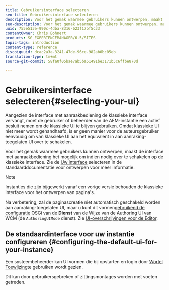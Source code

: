 ```yaml
---
title: Gebruikersinterface selecteren
seo-title: Gebruikersinterface selecteren
description: Voor het gemak waarmee gebruikers kunnen ontwerpen, maakt de interface met aanraakbediening het mogelijk om indien nodig over te schakelen op de klassieke interface.
seo-description: Voor het gemak waarmee gebruikers kunnen ontwerpen, maakt de interface met aanraakbediening het mogelijk om indien nodig over te schakelen op de klassieke interface.
uuid: 755e513e-990c-4dba-8316-623f17bf5c33
contentOwner: Chris Bohnert
products: SG_EXPERIENCEMANAGER/6.5/SITES
topic-tags: introduction
content-type: reference
discoiquuid: dcac2a3a-3241-47de-96ce-982ab0bc05eb
translation-type: tm+mt
source-git-commit: 58fa0f05bae7ab5ba51491be3171b5c6ffbe870d

---
```



# Gebruikersinterface selecteren{#selecting-your-ui}

Aangezien de interface met aanraakbediening de klassieke interface vervangt, moet de gebruiker of beheerder van de AEM-instantie een actief besluit nemen om de klassieke UI te blijven gebruiken. Omdat klassieke UI niet meer wordt gehandhaafd, is er geen manier voor de auteursgebruiker eenvoudig om van klassieke UI aan het equivalent in aan aanraking-toegelaten UI over te schakelen.

Voor het gemak waarmee gebruikers kunnen ontwerpen, maakt de interface met aanraakbediening het mogelijk om indien nodig over te schakelen op de klassieke interface. Zie de [Uw interface](/help/sites-authoring/select-ui.md) selecteren in de standaarddocumentatie voor ontwerpen voor meer informatie.

>[!NOTE]
>
>Instanties die zijn bijgewerkt vanaf een vorige versie behouden de klassieke interface voor het ontwerpen van pagina&#39;s.
>
>Na verbetering, zal de paginascreatie niet automatisch geschakeld worden aan aanraking-toegelaten UI, maar u kunt dit vormen[gebruikend de configuratie](/help/sites-deploying/configuring-osgi.md) OSGi van de **Dienst** van de Wijze van de Authoring UI van WCM (de `AuthoringUIMode` dienst). Zie [UI-overschrijvingen voor de Editor](#uioverridesfortheeditor).

## De standaardinterface voor uw instantie configureren {#configuring-the-default-ui-for-your-instance}

Een systeembeheerder kan UI vormen die bij opstarten en login door [Wortel Toewijzing](/help/sites-deploying/osgi-configuration-settings.md#daycqrootmapping)te gebruiken wordt gezien.

Dit kan door gebruikersgebreken of zittingsmontages worden met voeten getreden.
